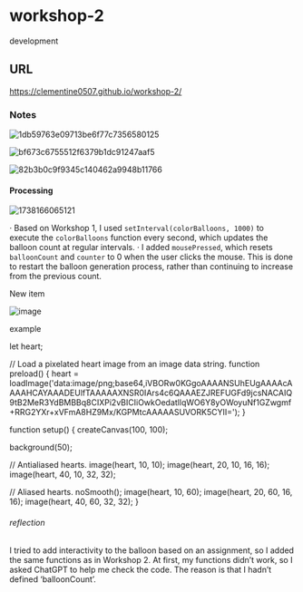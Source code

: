 # workshop-2
development
## URL
https://clementine0507.github.io/workshop-2/
### Notes

![1db59763e09713be6f77c7356580125](https://github.com/user-attachments/assets/43d47703-466e-405b-b461-a5b3da8ce630)

![bf673c6755512f6379b1dc91247aaf5](https://github.com/user-attachments/assets/0ea36d43-6a90-445b-9775-6bcf541b924c)

![82b3b0c9f9345c140462a9948b11766](https://github.com/user-attachments/assets/8003ef0d-f4a9-43a9-a8be-35f179f6eb53)

#### Processing

![1738166065121](https://github.com/user-attachments/assets/fc4cca21-da41-4712-a788-634459beb0d1)

· Based on Workshop 1, I used `setInterval(colorBalloons, 1000)` to execute the `colorBalloons` function every second, which updates the balloon count at regular intervals.
· I added `mousePressed`, which resets `balloonCount` and `counter` to 0 when the user clicks the mouse. This is done to restart the balloon generation process, rather than continuing to increase from the previous count.

New item

![image](https://github.com/user-attachments/assets/5f26d7e3-7ffd-41c5-8f31-047f01224fec)

example

let heart;

// Load a pixelated heart image from an image data string.
function preload() {
  heart = loadImage('data:image/png;base64,iVBORw0KGgoAAAANSUhEUgAAAAcAAAAHCAYAAADEUlfTAAAAAXNSR0IArs4c6QAAAEZJREFUGFd9jcsNACAIQ9tB2MeR3YdBMBBq8CIXPi2vBICIiOwkOedatllqWO6Y8yOWoyuNf1GZwgmf+RRG2YXr+xVFmA8HZ9Mx/KGPMtcAAAAASUVORK5CYII=');
}

function setup() {
  createCanvas(100, 100);

  background(50);

  // Antialiased hearts.
  image(heart, 10, 10);
  image(heart, 20, 10, 16, 16);
  image(heart, 40, 10, 32, 32);

  // Aliased hearts.
  noSmooth();
  image(heart, 10, 60);
  image(heart, 20, 60, 16, 16);
  image(heart, 40, 60, 32, 32);
}

###### reflection
I tried to add interactivity to the balloon based on an assignment, so I added the same functions as in Workshop 2. At first, my functions didn’t work, so I asked ChatGPT to help me check the code. The reason is that I hadn’t defined ‘balloonCount’.
